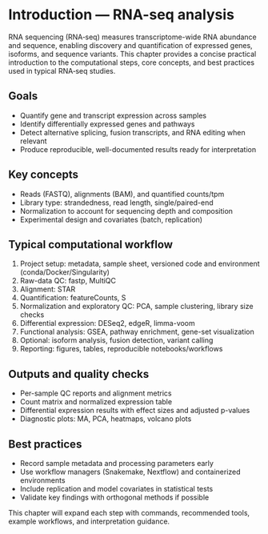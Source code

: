# Introduction — RNA-seq analysis

RNA sequencing (RNA‑seq) measures transcriptome-wide RNA abundance and sequence, enabling discovery and quantification of expressed genes, isoforms, and sequence variants. This chapter provides a concise practical introduction to the computational steps, core concepts, and best practices used in typical RNA‑seq studies.

## Goals
- Quantify gene and transcript expression across samples
- Identify differentially expressed genes and pathways
- Detect alternative splicing, fusion transcripts, and RNA editing when relevant
- Produce reproducible, well-documented results ready for interpretation

## Key concepts
- Reads (FASTQ), alignments (BAM), and quantified counts/tpm
- Library type: strandedness, read length, single/paired-end
- Normalization to account for sequencing depth and composition
- Experimental design and covariates (batch, replication)

## Typical computational workflow
1. Project setup: metadata, sample sheet, versioned code and environment (conda/Docker/Singularity)
2. Raw-data QC: fastp, MultiQC
3. Alignment: STAR
4. Quantification: featureCounts, S
5. Normalization and exploratory QC: PCA, sample clustering, library size checks
6. Differential expression: DESeq2, edgeR, limma-voom
7. Functional analysis: GSEA, pathway enrichment, gene-set visualization
8. Optional: isoform analysis, fusion detection, variant calling
9. Reporting: figures, tables, reproducible notebooks/workflows

## Outputs and quality checks
- Per-sample QC reports and alignment metrics
- Count matrix and normalized expression table
- Differential expression results with effect sizes and adjusted p-values
- Diagnostic plots: MA, PCA, heatmaps, volcano plots

## Best practices
- Record sample metadata and processing parameters early
- Use workflow managers (Snakemake, Nextflow) and containerized environments
- Include replication and model covariates in statistical tests
- Validate key findings with orthogonal methods if possible

This chapter will expand each step with commands, recommended tools, example workflows, and interpretation guidance.